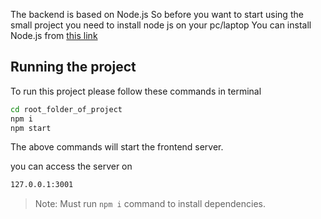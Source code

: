 The backend is based on Node.js
So before you want to start using the small project you need to install node js on your pc/laptop
You can install Node.js from [this link](https://nodejs.org/en/download/)

## Running the project
To run this project please follow these commands in terminal
```sh
cd root_folder_of_project
npm i
npm start
```

The above commands will start the frontend server.

you can access the server on
```sh
127.0.0.1:3001
```

> Note: Must run `npm i` command to install dependencies.
